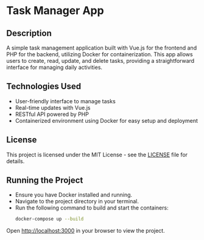 # Task Manager App

## Description

A simple task management application built with Vue.js for the frontend and PHP for the backend, utilizing Docker for containerization. This app allows users to create, read, update, and delete tasks, providing a straightforward interface for managing daily activities.

## Technologies Used

- User-friendly interface to manage tasks
- Real-time updates with Vue.js
- RESTful API powered by PHP
- Containerized environment using Docker for easy setup and deployment

## License

This project is licensed under the MIT License - see the [LICENSE](LICENSE) file for details.

## Running the Project

- Ensure you have Docker installed and running.
- Navigate to the project directory in your terminal.
- Run the following command to build and start the containers:
  ```bash
  docker-compose up --build
  ```

Open [http://localhost:3000](http://localhost:3000) in your browser to view the project.
